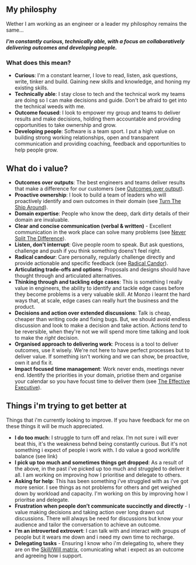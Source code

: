 ## My philosphy
Wether I am working as an engineer or a leader my philosphoy remains the same...

_**I'm constantly curious, technically able, with a focus on collaboratively delivering outcomes and developing people.**_

### What does this mean? 
- **Curious**: I'm a constant learner, I love to read, listen, ask questions, write, tinker and build. Gaining new skills and knowledge, and honing my existing skills.
- **Technically able**: I stay close to tech and the technical work my teams are doing so I can make decisions and guide. Don't be afraid to get into the technical weeds with me.
- **Outcome focused**: I look to empower my group and teams to deliver results and make decisions, holding them accountable and providing opportunities to take ownership and grow.
- **Developing people**: Software is a team sport. I put a high value on building strong working relationships, open and transparent communication and providing coaching, feedback and opportunities to help people grow. 

## What do i value?
- **Outcomes over outputs**: The best engineers and teams deliver results that make a difference for our customers (see [Outcomes over output]()).
- **Proactive ownership**: I look to build a team of leaders who will proactively identify and own outcomes in their domain (see [Turn The Ship Around](https://candost.blog/books/turn-the-ship-around-summary-book-chapter-notes/)).
- **Domain expertise**: People who know the deep, dark dirty details of their domain are invaluable. 
- **Clear and concise communication (verbal & written)** - Excellent communication in the work place can solve many problems (see [Never Split The Difference]()).
- **Listen, don't interrupt**: Give people room to speak. But ask questions, challenge and push if you think something doens't feel right.
- **Radical candour**: Care personally, regularly challenge directly and provide actionable and specific feedback (see [Radical Candor]()).
- **Articulating trade-offs and options**: Proposals and designs should have thought through and articulated alternatives. 
- **Thinking through and tackling edge cases**: This is something I really value in engineers, the ability to identify and tackle edge cases before they become problems is a very valuable skill. At Monzo i learnt the hard ways that, at scale, edge cases can really hurt the business and the product.
- **Decisions and action over extended discussions**: Talk is cheap, cheaper than writing code and fixing bugs. But, we should avoid endless discussion and look to make a decision and take action. Actions _tend_ to be reversible, when they're not we will spend more time talking and look to make the _right_ decision. 
- **Organised approach to delivering work**: Process is a tool to deliver outcomes, use it wisely. We're not here to have perfect processes but to deliver value. If something isn't working and we can show, be proactive, own it and fix it.
- **Impact focused time management**: Work never ends, meetings never end. Identify the priorities in your domain, priotise them and organise your calendar so you have focust time to deliver them (see [The Effective Executive](https://medium.com/power-books/the-effective-executive-by-peter-drucker-9b84c62bd94c)).

## Things i'm trying to get better at
Things that i'm currently looking to improve. If you have feedback for me on these things it will be much appreciated.
- **I do too much**: I struggle to turn off and relax. I’m not sure i will ever beat this, it's the weakness behnd being constantly curious. But it's not something i expect of people i work with. I do value a good work/life balance (see link)
- **I pick up too much and sometimes things get dropped**: As a result of the above, in the past i've picked up too much and struggled to deliver it all. I am working on improving how I prioritise and delegate to others.
- **Asking for help**: This has been something i’ve struggled with as i’ve got more senior. I see things as not problems for others and get weighed down by workload and capacity. I'm working on this by improving how I prioritse and delegate.
- **Frustration when people don’t communicate succinctly and directly** - I value making decisions and taking action over long drawn out discussions. There will always be need for discussions but know your audience and tailor the conversation to achieve an outcome. 
- **I’m an introverted extrovert**: I can talk with and interact with groups of people but it wears me down and i need my own time to recharge.
- **Delegating tasks** - Ensuring I know who i'm delegating to, where they are on the [Skill/Will matrix](https://www.bitesizelearning.co.uk/resources/skill-will-matrix-leadership-style), comunicating what i expect as an outcome and agreeing how i support.
